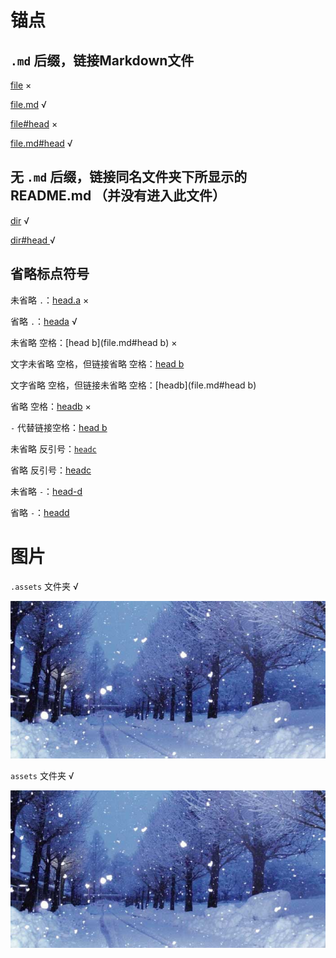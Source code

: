 # 锚点

## `.md` 后缀，链接Markdown文件

[file](file) ×

[file.md](file.md) √

[file#head](file#head) ×

[file.md#head](file.md#head) √



## 无 `.md` 后缀，链接同名文件夹下所显示的 README.md （并没有进入此文件）

[dir](dir) √

[dir#head ](dir#head) √



## 省略标点符号

未省略 `.`：[head.a](file.md#head.a) ×

省略 `.`：[heada](file.md#heada) √

  

未省略 空格：[head b](file.md#head b) ×

文字未省略 空格，但链接省略 空格：[head b](file.md#headb)

文字省略 空格，但链接未省略 空格：[headb](file.md#head b)

省略 空格：[headb](file.md#headb) ×

`-` 代替链接空格：[head b](file.md#head-b)


未省略 反引号：[`headc`](file.md#`headc`)

省略 反引号：[headc](file.md#headc)



未省略  `-`：[head-d](file.md#head-d)

省略 `-`：[headd](file.md#headd)



# 图片

`.assets` 文件夹 √

![yuki](.assets/img-1.jpg)

`assets` 文件夹 √

![yuki](assets/img-2.jpg)

